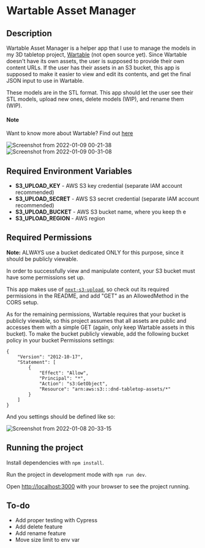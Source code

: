 # Wartable Asset Manager

## Description

Wartable Asset Manager is a helper app that I use to manage the models in my 3D tabletop project, [Wartable](https://wartable.herokuapp.com/) (not open source yet). Since Wartable doesn't have its own assets, the user is supposed to provide their own content URLs. If the user has their assets in an S3 bucket, this app is supposed to make it easier to view and edit its contents, and get the final JSON input to use in Wartable.

These models are in the STL format. This app should let the user see their STL models, upload new ones, delete models (WIP), and rename them (WIP).

#### Note
Want to know more about Wartable? Find out [here](https://www.jorod.dev/projects/wartable/)

![Screenshot from 2022-01-09 00-21-38](https://user-images.githubusercontent.com/6796936/148664418-002601d6-bf78-4b06-90dd-bc462b350799.png)
![Screenshot from 2022-01-09 00-31-08](https://user-images.githubusercontent.com/6796936/148664570-d50f9c95-d05a-4427-aae7-5a44ea62cbcd.png)




## Required Environment Variables

- **S3_UPLOAD_KEY** - AWS S3 key credential (separate IAM account recommended)
- **S3_UPLOAD_SECRET** - AWS S3 secret credential (separate IAM account recommended)
- **S3_UPLOAD_BUCKET** - AWS S3 bucket name, where you keep th e
- **S3_UPLOAD_REGION** - AWS region

## Required Permissions

**Note:** ALWAYS use a bucket dedicated ONLY for this purpose, since it should be publicly viewable.

In order to successfully view and manipulate content, your S3 bucket must have some permissions set up.

This app makes use of [`next-s3-upload`](https://github.com/ryanto/next-s3-upload), so check out its required permissions in the README, and add "GET" as an AllowedMethod in the CORS setup.

As for the remaining permissions, Wartable requires that your bucket is publicly viewable, so this project assumes that all assets are public and accesses them with a simple GET (again, only keep Wartable assets in this bucket). To make the bucket publicly viewable, add the following bucket policy in your bucket Permissions settings:

```
{
    "Version": "2012-10-17",
    "Statement": [
        {
            "Effect": "Allow",
            "Principal": "*",
            "Action": "s3:GetObject",
            "Resource": "arn:aws:s3:::dnd-tabletop-assets/*"
        }
    ]
}
```

And you settings should be defined like so:

![Screenshot from 2022-01-08 20-33-15](https://user-images.githubusercontent.com/6796936/148664423-647e252f-b4ac-48f5-8022-932490e95f17.png)

## Running the project

Install dependencies with `npm install`.

Run the project in development mode with `npm run dev`.

Open [http://localhost:3000](http://localhost:3000) with your browser to see the project running.


## To-do
- Add proper testing with Cypress
- Add delete feature
- Add rename feature
- Move size limit to env var

